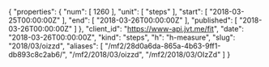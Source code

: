 {
  "properties": {
    "num": [
      1260
    ],
    "unit": [
      "steps"
    ],
    "start": [
      "2018-03-25T00:00:00Z"
    ],
    "end": [
      "2018-03-26T00:00:00Z"
    ],
    "published": [
      "2018-03-26T00:00:00Z"
    ]
  },
  "client_id": "https://www-api.jvt.me/fit",
  "date": "2018-03-26T00:00:00Z",
  "kind": "steps",
  "h": "h-measure",
  "slug": "2018/03/oizzd",
  "aliases": [
    "/mf2/28d0a6da-865a-4b63-9ff1-db893c8c2ab6/",
    "/mf2/2018/03/oizzd",
    "/mf2/2018/03/OIzZd"
  ]
}
